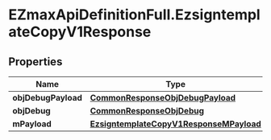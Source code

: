 # EZmaxApiDefinitionFull.EzsigntemplateCopyV1Response

## Properties

Name | Type | Description | Notes
------------ | ------------- | ------------- | -------------
**objDebugPayload** | [**CommonResponseObjDebugPayload**](CommonResponseObjDebugPayload.md) |  | 
**objDebug** | [**CommonResponseObjDebug**](CommonResponseObjDebug.md) |  | [optional] 
**mPayload** | [**EzsigntemplateCopyV1ResponseMPayload**](EzsigntemplateCopyV1ResponseMPayload.md) |  | 


